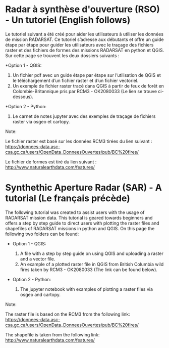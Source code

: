 # Radar à synthèse d'ouverture (RSO) - Un tutoriel (English follows)
Le tutoriel suivant a été créé pour aider les utilisateurs à utiliser les données de mission RADARSAT. Ce tutoriel s’adresse aux débutants et offre un guide étape par étape pour guider les utilisateurs avec le traçage des fichiers raster et des fichiers de formes des missions RADARSAT en python et QGIS. Sur cette page se trouvent les deux dossiers suivants : 

*Option 1 - QGIS:
  1) Un fichier pdf avec un guide étape par étape sur l’utilisation de QGIS et le téléchargement d’un fichier raster et d’un fichier vectoriel.
  2) Un exemple de fichier raster tracé dans QGIS à partir de feux de forêt en Colombie-Britannique pris par RCM3 - OK2080033 (Le lien se trouve ci-dessous). 
  
*Option 2 - Python:
  1) Le carnet de notes jupyter avec des exemples de traçage de fichiers raster via osgeo et cartopy. 
  
Note:

Le fichier raster est basé sur les données RCM3 tirées du lien suivant : https://donnees-data.asc-csa.gc.ca/users/OpenData_DonneesOuvertes/pub/BC%20fires/

Le fichier de formes est tiré du lien suivant : http://www.naturalearthdata.com/features/
  
# Synthethic Aperture Radar (SAR) - A tutorial (Le français précède)
The following tutorial was created to assist users with the usage of RADARSAT mission data. This tutorial is geared towards beginners and offers a step by step guide to direct users with plotting the raster files and shapefiles of RADARSAT missions in python and QGIS. On this page the following two folders can be found: 
* Option 1 - QGIS:
  1) A file with a step by step guide on using QGIS and uploading a raster and a vector file.
  2) An example of a plotted raster file in QGIS from British Columbia wild fires taken by RCM3 - OK2080033 (The link can be found below).  

* Option 2 - Python: 
  1) The jupyter notebook with examples of plotting a raster files via osgeo and cartopy. 

Note:

The raster file is based on the RCM3 from the following link: https://donnees-data.asc-csa.gc.ca/users/OpenData_DonneesOuvertes/pub/BC%20fires/

The shapefile is taken from the following link: http://www.naturalearthdata.com/features/

        
  
